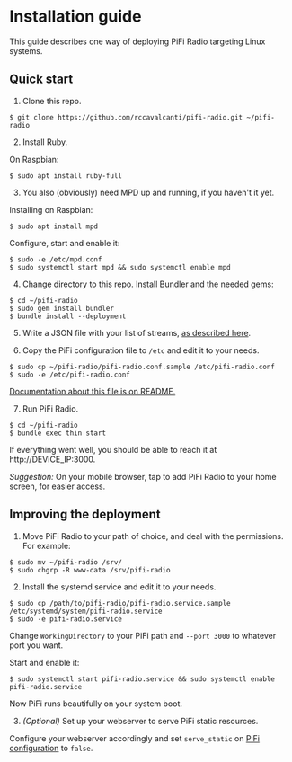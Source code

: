 # Installation guide

This guide describes one way of deploying PiFi Radio targeting Linux systems.


## Quick start

1. Clone this repo.

```
$ git clone https://github.com/rccavalcanti/pifi-radio.git ~/pifi-radio
```


2. Install Ruby.

On Raspbian:
```
$ sudo apt install ruby-full
```


3. You also (obviously) need MPD up and running, if you haven't it yet.

Installing on Raspbian:
```
$ sudo apt install mpd
```

Configure, start and enable it:
```
$ sudo -e /etc/mpd.conf
$ sudo systemctl start mpd && sudo systemctl enable mpd
```


4. Change directory to this repo. Install Bundler and the needed gems:

```
$ cd ~/pifi-radio
$ sudo gem install bundler
$ bundle install --deployment
```


5. Write a JSON file with your list of streams, [as described here](README.md#list-of-streams).


6. Copy the PiFi configuration file to `/etc` and edit it to your needs.

```
$ sudo cp ~/pifi-radio/pifi-radio.conf.sample /etc/pifi-radio.conf
$ sudo -e /etc/pifi-radio.conf
```

[Documentation about this file is on README.](README.md#pifi-configuration)


7. Run PiFi Radio.

```
$ cd ~/pifi-radio
$ bundle exec thin start
```

If everything went well, you should be able to reach it at http://DEVICE_IP:3000.


*Suggestion:* On your mobile browser, tap to add PiFi Radio to your home screen, for easier access.


## Improving the deployment

1. Move PiFi Radio to your path of choice, and deal with the permissions. For example:

```
$ sudo mv ~/pifi-radio /srv/
$ sudo chgrp -R www-data /srv/pifi-radio
```


2. Install the systemd service and edit it to your needs.

```
$ sudo cp /path/to/pifi-radio/pifi-radio.service.sample /etc/systemd/system/pifi-radio.service
$ sudo -e pifi-radio.service
```

Change `WorkingDirectory` to your PiFi path and `--port 3000` to whatever port you want.

Start and enable it:

```
$ sudo systemctl start pifi-radio.service && sudo systemctl enable pifi-radio.service
```

Now PiFi runs beautifully on your system boot.



3. *(Optional)* Set up your webserver to serve PiFi static resources.

Configure your webserver accordingly and set `serve_static` on [PiFi configuration](README.md#pifi-configuration) to `false`.

